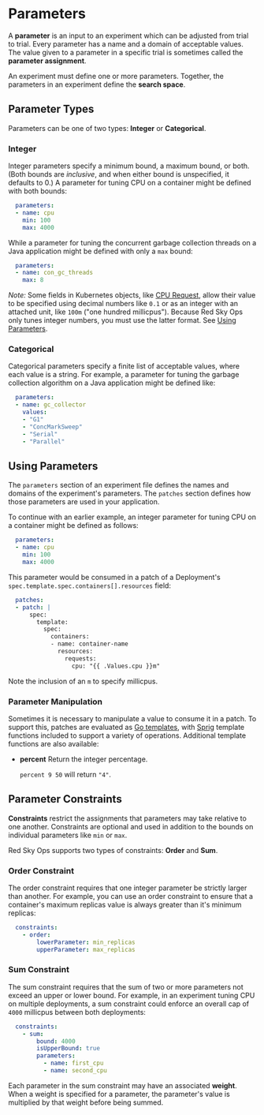 # Parameters

A **parameter** is an input to an experiment which can be adjusted from trial to trial. Every parameter has a name and a domain of acceptable values. The value given to a parameter in a specific trial is sometimes called the **parameter assignment**.

An experiment must define one or more parameters. Together, the parameters in an experiment define the **search space**.

## Parameter Types

Parameters can be one of two types: **Integer** or **Categorical**.

### Integer

Integer parameters specify a minimum bound, a maximum bound, or both. (Both bounds are *inclusive*, and when either bound is unspecified, it defaults to 0.) A parameter for tuning CPU on a container might be defined with both bounds:

```yaml
  parameters:
  - name: cpu
    min: 100
    max: 4000
```

While a parameter for tuning the concurrent garbage collection threads on a Java application might be defined with only a `max` bound:

```yaml
  parameters:
  - name: con_gc_threads
    max: 8
```

*Note:* Some fields in Kubernetes objects, like [CPU Request](https://kubernetes.io/docs/concepts/configuration/manage-resources-containers/#meaning-of-cpu), allow their value to be specified using decimal numbers like `0.1` or as an integer with an attached unit, like `100m` ("one hundred millicpus"). Because Red Sky Ops only tunes integer numbers, you must use the latter format. See [Using Parameters](#using-parameters).

### Categorical

Categorical parameters specify a finite list of acceptable values, where each value is a string. For example, a parameter for tuning the garbage collection algorithm on a Java application might be defined like:

```yaml
  parameters:
  - name: gc_collector
    values:
    - "G1"
    - "ConcMarkSweep"
    - "Serial"
    - "Parallel"
```

## Using Parameters

The `parameters` section of an experiment file defines the names and domains of the experiment's parameters. The `patches` section defines how those parameters are used in your application.

To continue with an earlier example, an integer parameter for tuning CPU on a container might be defined as follows:

```yaml
  parameters:
  - name: cpu
    min: 100
    max: 4000
```

This parameter would be consumed in a patch of a Deployment's `spec.template.spec.containers[].resources` field:

```yaml
  patches:
  - patch: |
      spec:
        template:
          spec:
            containers:
            - name: container-name
              resources:
                requests:
                  cpu: "{{ .Values.cpu }}m"
```

Note the inclusion of an `m` to specify millicpus.

### Parameter Manipulation

Sometimes it is necessary to manipulate a value to consume it in a patch. To support this, patches are evaluated as [Go templates](https://golang.org/pkg/text/template/), with [Sprig](http://masterminds.github.io/sprig/) template functions included to support a variety of operations. Additional template functions are also available:

- **percent**
  Return the integer percentage.

  `percent 9 50` will return `"4"`.

## Parameter Constraints

**Constraints** restrict the assignments that parameters may take relative to one another. Constraints are optional and used in addition to the bounds on individual parameters like `min` or `max`.

Red Sky Ops supports two types of constraints: **Order** and **Sum**.

### Order Constraint

The order constraint requires that one integer parameter be strictly larger than another. For example, you can use an order constraint to ensure that a container's maximum replicas value is always greater than it's minimum replicas:

```yaml
  constraints:
    - order:
        lowerParameter: min_replicas
        upperParameter: max_replicas
```

### Sum Constraint

The sum constraint requires that the sum of two or more parameters not exceed an upper or lower bound. For example, in an experiment tuning CPU on multiple deployments, a sum constraint could enforce an overall cap of `4000` millicpus between both deployments:

```yaml
  constraints:
    - sum:
        bound: 4000
        isUpperBound: true
        parameters:
          - name: first_cpu
          - name: second_cpu
```

Each parameter in the sum constraint may have an associated **weight**. When a weight is specified for a parameter, the parameter's value is multiplied by that weight before being summed.

